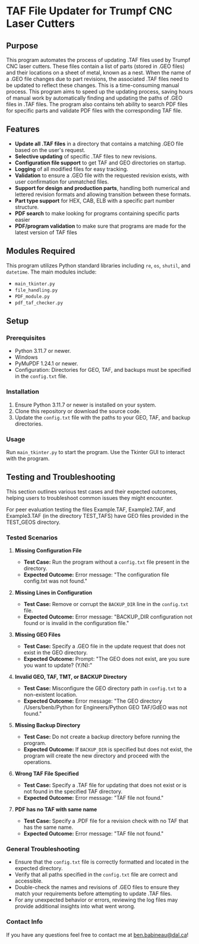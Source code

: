 # TAF File Updater for Trumpf CNC Laser Cutters

## Purpose

This program automates the process of updating .TAF files used by Trumpf CNC laser cutters. These files contain a list of parts (stored in .GEO files) and their locations on a sheet of metal, known as a nest. When the name of a .GEO file changes due to part revisions, the associated .TAF files need to be updated to reflect these changes. This is a time-consuming manual process. This program aims to speed up the updating process, saving hours of manual work by automatically finding and updating the paths of .GEO files in .TAF files. The program also contains teh ability to search PDF files for specific parts and validate PDF files with the corresponding TAF file.


## Features

- **Update all .TAF files** in a directory that contains a matching .GEO file based on the user's request.
- **Selective updating** of specific .TAF files to new revisions.
- **Configuration file support** to get TAF and GEO directories on startup.
- **Logging** of all modified files for easy tracking.
- **Validation** to ensure a .GEO file with the requested revision exists, with user confirmation for unmatched files.
- **Support for design and production parts**, handling both numerical and lettered revision formats and allowing transition between these formats.
- **Part type support** for HEX, CAB, ELB with a specific part number structure.
- **PDF search** to make looking for programs containing specific parts easier
- **PDF/program validation** to make sure that programs are made for the latest version of TAF files

## Modules Required

This program utilizes Python standard libraries including `re`, `os`, `shutil`, and `datetime`. The main modules include:

- `main_tkinter.py`
- `file_handling.py`
- `PDF_module.py`
- `pdf_taf_checker.py`

## Setup

### Prerequisites

- Python 3.11.7 or newer.
- Windows
- PyMuPDF 1.24.1 or newer.
- Configuration: Directories for GEO, TAF, and backups must be specified in the `config.txt` file.

### Installation

1. Ensure Python 3.11.7 or newer is installed on your system.
2. Clone this repository or download the source code.
3. Update the `config.txt` file with the paths to your GEO, TAF, and backup directories.

### Usage

Run `main_tkinter.py` to start the program. Use the Tkinter GUI to interact with the program.

## Testing and Troubleshooting

This section outlines various test cases and their expected outcomes, helping users to troubleshoot common issues they might encounter.

For peer evaluation testing the files Example.TAF, Example2.TAF, and Example3.TAF (in the directory TEST_TAFS) have GEO files provided in the TEST_GEOS directory.

### Tested Scenarios

1. **Missing Configuration File**
   
   - **Test Case:** Run the program without a `config.txt` file present in the directory.
   - **Expected Outcome:** Error message: "The configuration file config.txt was not found."

2. **Missing Lines in Configuration**
   
   - **Test Case:** Remove or corrupt the `BACKUP_DIR` line in the `config.txt` file.
   - **Expected Outcome:** Error message: "BACKUP_DIR configuration not found or is invalid in the configuration file."

3. **Missing GEO Files**
   
   - **Test Case:** Specify a .GEO file in the update request that does not exist in the GEO directory.
   - **Expected Outcome:** Prompt: "The GEO does not exist, are you sure you want to update? (Y/N):"

4. **Invalid GEO, TAF, TMT, or BACKUP Directory**
   
   - **Test Case:** Misconfigure the GEO directory path in `config.txt` to a non-existent location.
   - **Expected Outcome:** Error message: "The GEO directory /Users/benb/Python for Engineers/Python GEO TAF/GdEO was not found."

5. **Missing Backup Directory**
   
   - **Test Case:** Do not create a backup directory before running the program.
   - **Expected Outcome:** If `BACKUP_DIR` is specified but does not exist, the program will create the new directory and proceed with the operations.

6. **Wrong TAF File Specified**
   
   - **Test Case:** Specify a .TAF file for updating that does not exist or is not found in the specified TAF directory.
   - **Expected Outcome:** Error message: "TAF file not found."

7. **PDF has no TAF with same name**
   
   - **Test Case:** Specify a .PDF file for a revision check with no TAF that has the same name.
   - **Expected Outcome:** Error message: "TAF file not found."

### General Troubleshooting

- Ensure that the `config.txt` file is correctly formatted and located in the expected directory.
- Verify that all paths specified in the `config.txt` file are correct and accessible.
- Double-check the names and revisions of .GEO files to ensure they match your requirements before attempting to update .TAF files.
- For any unexpected behavior or errors, reviewing the log files may provide additional insights into what went wrong.

### Contact Info

If you have any questions feel free to contact me at ben.babineau@dal.ca!